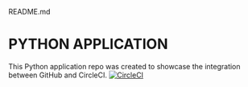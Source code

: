 README.md
# PYTHON APPLICATION
This Python application repo was created to showcase the integration between GitHub and CircleCI.
[![CircleCI](https://circleci.com/gh/M010/test_ci_cd.svg?style=svg)](https://circleci.com/gh/M010/test_ci_cd)

